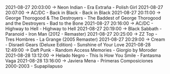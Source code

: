 2021-08-27 20:03:00 -> Neon Indian - Era Extraña - Polish Girl
2021-08-27 20:07:00 -> AC/DC - Back in Black - Back in Black
2021-08-27 20:11:00 -> George Thorogood & The Destroyers - The Baddest of George Thorogood and the Destroyers - Bad to the Bone
2021-08-27 20:16:00 -> AC/DC - Highway to Hell - Highway to Hell
2021-08-27 20:19:00 -> Black Sabbath - Paranoid - Iron Man (2012 - Remaster)
2021-08-27 20:25:00 -> ZZ Top - Tres Hombres - La Grange (2005 Remaster)
2021-08-27 20:29:00 -> Cream - Disraeli Gears (Deluxe Edition) - Sunshine of Your Love
2021-08-28 12:49:00 -> Daft Punk - Random Access Memories - Giorgio by Moroder
2021-08-28 13:12:00 -> Helado Negro - This Is How You Smile - Fantasma Vaga
2021-08-28 13:16:00 -> Javiera Mena - Primeras Composiciones 2000-2003 - Supapilapuso
